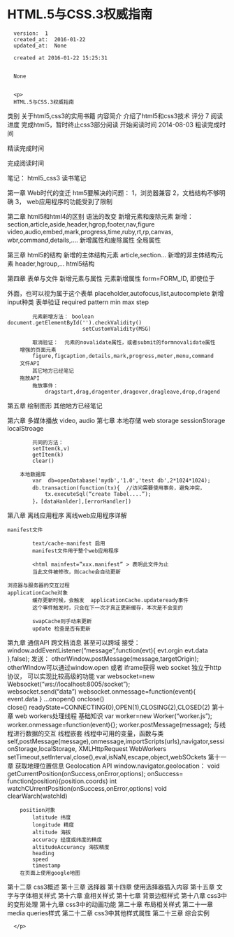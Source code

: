 
  # HTML.5与CSS.3权威指南

      version:  1
      created_at:  2016-01-22
      updated_at:  None

      created at 2016-01-22 15:25:31 


      None


      <p>
      HTML.5与CSS.3权威指南
类别
关于html5,css3的实用书籍
内容简介
介绍了html5和css3技术
评分
7
阅读进度
完成html5，暂时终止css3部分阅读
开始阅读时间
2014-08-03
粗读完成时间

精读完成时间

完成阅读时间




笔记：
	html5_css3 读书笔记

第一章 Web时代的变迁
	htm5要解决的问题：
		1，浏览器兼容
		2，文档结构不够明确
		3， web应用程序的功能受到了限制
		
	
第二章  html5和html4的区别
		语法的改变
		新增元素和废除元素
			新增： section,article,aside,header,hgrop,footer,nav,figure
					video,audio,embed,mark,progress,time,ruby,rt,rp,canvas,
					wbr,command,details,....
		新增属性和废除属性
		全局属性

第三章  html5的结构
		新增的主体结构元素
			article,section...
		新增的非主体结构元素
			header,hgroup,...
		html5结构

第四章  表单与文件
		新增元素与属性
			元素新增属性  form=FORM_ID, 即使位于<form> 外面，也可以视为属于这个表单
			placeholder,autofocus,list,autocomplete
			 新增input种类
		表单验证
			required
			pattern
			min
			max
			step

			元素新增方法： boolean  document.getElementById('').checkValidity()
							setCustomValidity(MSG)

			取消验证：  元素的novalidate属性，或者submit的formnovalidate属性
		增强的页面元素
			figure,figcaption,details,mark,progress,meter,menu,command
		文件API
			其它地方已经笔记
		拖放API
			拖放事件：
				dragstart,drag,dragenter,dragover,dragleave,drop,dragend

第五章  绘制图形
		其他地方已经笔记

第六章  多媒体播放
		video, audio
第七章  本地存储
		web storage
			sessionStorage
			localStroage

			共同的方法：
			setItem(k,v)
			getItem(k)
			clear()

		本地数据库
			var  db=openDatabase('mydb','1.0','test db',2*1024*1024);
			db.transaction(function(tx){  //访问需要使用事务，避免冲突，
				tx.executeSql(“create Tabel....”);
			}，[dataHanlder],[errorHandler])

第八章  离线应用程序
	离线web应用程序详解
			
	manifest文件

			text/cache-manifest 启用
			manifest文件用于整个web应用程序

			<html mainfest=”xxx.manifest” > 表明此文件为止
			当此文件被修改，则cache会自动更新

	浏览器与服务器的交互过程
	applicationCache对象
			缓存更新时候，会触发  applicationCache.updateready事件
			这个事件触发时，只会在下一次才真正更新缓存，本次是不会变的

			swapCache则手动来更新
			update 检查是否有更新

第九章  通信API
		跨文档消息
			甚至可以跨域
			接受：window.addEventListener(“message”,function(evt){
			evt.orgin
			evt.data
},false);
			发送： otherWindow.postMessage(message,targetOrigin);
					otherWIndow可以通过window.open 或者 iframe获得
		web socket
			独立于http协议， 可以实现比较高级的功能
			var websocket=new Websocket(“ws://localhost:8005/socket”);	
			websocket.send(“data”)
			websocket.onmessage=function(event){  event.data }
			...onopen()
				onclose()	
			close()
				readyState=CONNECTING(0),OPEN(1),CLOSING(2),CLOSED(2)
第十章  web workers处理线程
		基础知识
			var worker=new Worker(“worker.js”);
			worker.onmessage=function(event){};
			worker.postMessage(message);
		与线程进行数据的交互
		线程嵌套
		线程中可用的变量，函数与类
			self,postMessage(message),onmessage,importScripts(urls),navigator,sessionStorage,localStorage,
		XMLHttpRequest
		WebWorkers
		setTimeout,setInterval,close(),eval,isNaN,escape,object,webSOckets
第十一章  获取地理位置信息
		Geolocation API
			window.navigator.geolocation：
				void getCurrentPosition(onSuccess,onError,options);
					onSuccess= function(position){position.coords)
				int watchCUrrentPosition(onSuccess,onError,options)
				void clearWarch(watchId)

		
			
			
		position对象
			latitude 纬度
			longitude 精度
			altitude 海拔
			accuracy 经度或纬度的精度
			altitudeAccurancy 海拔精度
			heading
			speed
			timestamp
		在页面上使用google地图
第十二章  css3概述
第十三章  选择器
第十四章  使用选择器插入内容
第十五章  文字与字体相关样式
第十六章  盒相关样式
第十七章  背景边框样式
第十八章  css3中的变形处理
第十九章  css3中的动画功能
第二十章  布局相关样式
第二十一章  media queries样式
第二十二章  css3中其他样式属性
	第二十三章 综合实例

      </p>

  